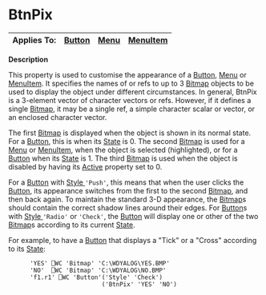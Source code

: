




<h1 class="heading"><span class="name">BtnPix</span></h1>

| Applies To: | [Button](./button.md) | [Menu](./menu.md) | [MenuItem](./menuitem.md) |
| --- | --- | --- | ---  |


**Description**


This property is used to customise the appearance of a [Button](./button.md), [Menu](./menu.md) or [MenuItem](./menuitem.md). It specifies the names of or refs to up to 3 [Bitmap](./bitmap.md) objects to be used to display the object under different circumstances. In general, BtnPix is a 3-element vector of character vectors or refs. However, if it defines a single [Bitmap](./bitmap.md), it may be a single ref, a simple character scalar or vector, or an enclosed character vector.


The first [Bitmap](./bitmap.md) is displayed when the object is shown in its normal state. For a [Button](./button.md), this is when its [State](state.md) is 0. The second [Bitmap](./bitmap.md) is used for a [Menu](./menu.md) or [MenuItem](./menuitem.md), when the object is selected (highlighted), or for a [Button](./button.md) when its [State](state.md) is 1. The third [Bitmap](./bitmap.md) is used when the object is disabled by having its [Active](active.md) property set to 0.


For a [Button](./button.md) with [Style ](style.md)`'Push'`, this means that when the user clicks the [Button](./button.md), its appearance switches from the first to the second [Bitmap](./bitmap.md), and then back again. To maintain the standard 3-D appearance, the [Bitmap](./bitmap.md)s should contain the correct shadow lines around their edges. For [Button](./button.md)s with [Style ](style.md)`'Radio'` or `'Check'`, the [Button](./button.md) will display one or other of the two [Bitmap](./bitmap.md)s according to its current [State](state.md).


For example, to have a [Button](./button.md) that displays a "Tick" or a "Cross" according to its [State](state.md):
```apl
      'YES' ⎕WC 'Bitmap' 'C:\WDYALOG\YES.BMP'
      'NO'  ⎕WC 'Bitmap' 'C:\WDYALOG\NO.BMP'
      'f1.r1' ⎕WC 'Button'('Style' 'Check')
                          ('BtnPix' 'YES' 'NO')
```




